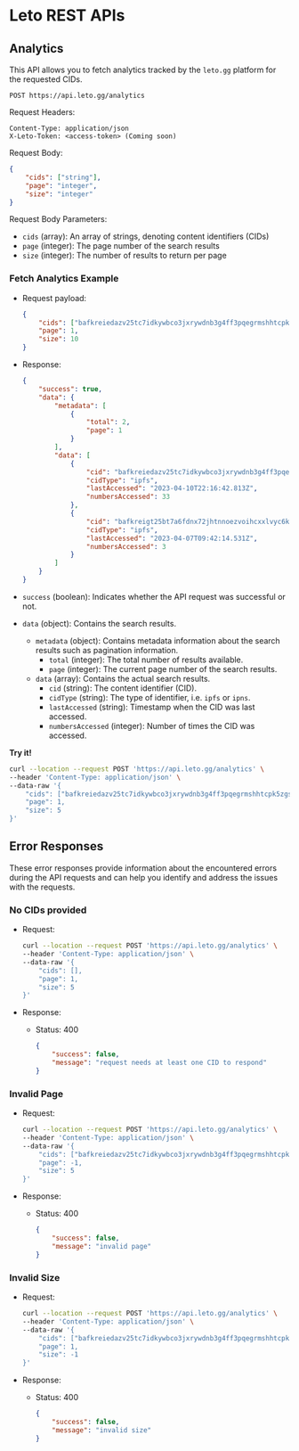 # Leto REST APIs

## Analytics

This API allows you to fetch analytics tracked by the `leto.gg` platform for the requested CIDs.

```text
POST https://api.leto.gg/analytics
```

Request Headers:

```text
Content-Type: application/json
X-Leto-Token: <access-token> (Coming soon)
```

Request Body:

```json
{
    "cids": ["string"],
    "page": "integer",
    "size": "integer"
}
```

Request Body Parameters:

- `cids` (array): An array of strings, denoting content identifiers (CIDs)
- `page` (integer): The page number of the search results
- `size` (integer): The number of results to return per page

### Fetch Analytics Example

- Request payload:

  ```json
  {
      "cids": ["bafkreiedazv25tc7idkywbco3jxrywdnb3g4ff3pqegrmshhtcpk5zgsyi", "bafkreigt25bt7a6fdnx72jhtnnoezvoihcxxlvyc6kpxkfonayxrqnpiie"],
      "page": 1,
      "size": 10
  }
  ```

- Response:

  ```json
  {
      "success": true,
      "data": {
          "metadata": [
              {
                  "total": 2,
                  "page": 1
              }
          ],
          "data": [
              {
                  "cid": "bafkreiedazv25tc7idkywbco3jxrywdnb3g4ff3pqegrmshhtcpk5zgsyi",
                  "cidType": "ipfs",
                  "lastAccessed": "2023-04-10T22:16:42.813Z",
                  "numbersAccessed": 33
              },
              {
                  "cid": "bafkreigt25bt7a6fdnx72jhtnnoezvoihcxxlvyc6kpxkfonayxrqnpiie",
                  "cidType": "ipfs",
                  "lastAccessed": "2023-04-07T09:42:14.531Z",
                  "numbersAccessed": 3
              }
          ]
      }
  }
  ```

- `success` (boolean): Indicates whether the API request was successful or not.
- `data` (object): Contains the search results.
  - `metadata` (object): Contains metadata information about the search results such as pagination information.
    - `total` (integer): The total number of results available.
    - `page` (integer): The current page number of the search results.
  - `data` (array): Contains the actual search results.
    - `cid` (string): The content identifier (CID).
    - `cidType` (string): The type of identifier, i.e. `ipfs` or `ipns`.
    - `lastAccessed` (string): Timestamp when the CID was last accessed.
    - `numbersAccessed` (integer): Number of times the CID was accessed.

**Try it!**

```bash
curl --location --request POST 'https://api.leto.gg/analytics' \
--header 'Content-Type: application/json' \
--data-raw '{
    "cids": ["bafkreiedazv25tc7idkywbco3jxrywdnb3g4ff3pqegrmshhtcpk5zgsyi", "bafkreigt25bt7a6fdnx72jhtnnoezvoihcxxlvyc6kpxkfonayxrqnpiie"],
    "page": 1,
    "size": 5
}'
```

## Error Responses

These error responses provide information about the encountered errors during the API requests and can help you identify and address the issues with the requests.

### No CIDs provided

- Request:

    ```bash
    curl --location --request POST 'https://api.leto.gg/analytics' \
    --header 'Content-Type: application/json' \
    --data-raw '{
        "cids": [],
        "page": 1,
        "size": 5
    }'
    ```

- Response:
  - Status: 400

    ```json
    {
        "success": false,
        "message": "request needs at least one CID to respond"
    }
    ```

### Invalid Page

- Request:

    ```bash
    curl --location --request POST 'https://api.leto.gg/analytics' \
    --header 'Content-Type: application/json' \
    --data-raw '{
        "cids": ["bafkreiedazv25tc7idkywbco3jxrywdnb3g4ff3pqegrmshhtcpk5zgsyi", "bafkreigt25bt7a6fdnx72jhtnnoezvoihcxxlvyc6kpxkfonayxrqnpiie"],
        "page": -1,
        "size": 5
    }'
    ```

- Response:
  - Status: 400

    ```json
    {
        "success": false,
        "message": "invalid page"
    }
    
    ```

### Invalid Size

- Request:

    ```bash
    curl --location --request POST 'https://api.leto.gg/analytics' \
    --header 'Content-Type: application/json' \
    --data-raw '{
        "cids": ["bafkreiedazv25tc7idkywbco3jxrywdnb3g4ff3pqegrmshhtcpk5zgsyi", "bafkreigt25bt7a6fdnx72jhtnnoezvoihcxxlvyc6kpxkfonayxrqnpiie"],
        "page": 1,
        "size": -1
    }'
    ```

- Response:
  - Status: 400

    ```json
    {
        "success": false,
        "message": "invalid size"
    }
    ```
